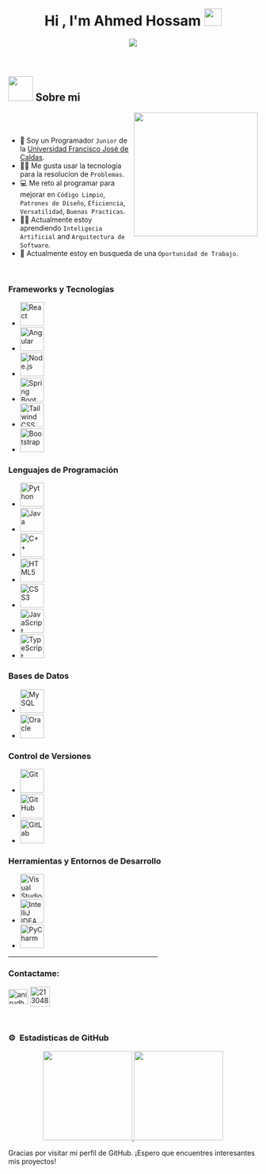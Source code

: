 <h1 align="center">Hi , I'm Ahmed Hossam <img src="https://media.giphy.com/media/hvRJCLFzcasrR4ia7z/giphy.gif" width="35"></h1>
<p align="center">
  <a href="https://github.com/DenverCoder1/readme-typing-svg"><img src="https://readme-typing-svg.herokuapp.com?font=Time+New+Roman&color=%23C8BE25&size=25&center=true&vCenter=true&width=600&height=100&lines=Estudinate+de+Ingenieria+de+Sistemas;Programador+Junior;Desarrollador+Full+Stack"></a>
</p>


<br>
	
## <picture><img src = "https://github.com/7oSkaaa/7oSkaaa/blob/main/Images/about_me.gif?raw=true" width = 50px></picture> Sobre mi

<picture> <img align="right" src="https://github.com/7oSkaaa/7oSkaaa/blob/main/Images/Right_Side.gif?raw=true" width = 250px></picture>

<br><br>

- :school: Soy un Programador `Junior` de la [Universidad Francisco José de Caldas](https://www.udistrital.edu.co/inicio).
- :technologist: Me gusta usar la tecnología para la resolucíon de `Problemas`.
- :computer: Me reto al programar para mejorar en `Código Limpio`, `Patrones de Diseño`, `Eficiencia`, `Versatilidad`, `Buenas Practicas`.
- :student: Actualmente estoy aprendiendo `Inteligecia Artificial` and `Arquitectura de Software`.
- :thinking: Actualmente estoy en busqueda de una `Oportunidad de Trabajo`.
<br>

### Frameworks y Tecnologías
- <img src="https://img.icons8.com/color/48/000000/react-native.png" alt="React" width="48" height="48"/>
- <img src="https://img.icons8.com/color/48/000000/angularjs.png" alt="Angular" width="48" height="48"/> 
- <img src="https://img.icons8.com/color/48/000000/nodejs.png" alt="Node.js" width="48" height="48"/> 
- <img src="https://img.icons8.com/color/48/000000/spring-logo.png" alt="Spring Boot" width="48" height="48"/>
- <img src="https://img.icons8.com/?size=100&id=4PiNHtUJVbLs&format=png&color=000000" alt="Tailwind CSS" width="48" height="48"/> 
- <img src="https://img.icons8.com/color/48/000000/bootstrap.png" alt="Bootstrap" width="48" height="48"/> 

### Lenguajes de Programación
- <img src="https://img.icons8.com/color/48/000000/python.png" alt="Python" width="48" height="48"/> 
- <img src="https://img.icons8.com/color/48/000000/java-coffee-cup-logo.png" alt="Java" width="48" height="48"/> 
- <img src="https://img.icons8.com/color/48/000000/c-plus-plus-logo.png" alt="C++" width="48" height="48"/> 
- <img src="https://img.icons8.com/color/48/000000/html-5--v1.png" alt="HTML5" width="48" height="48"/> 
- <img src="https://img.icons8.com/color/48/000000/css3.png" alt="CSS3" width="48" height="48"/>
- <img src="https://img.icons8.com/color/48/000000/javascript.png" alt="JavaScript" width="48" height="48"/> 
- <img src="https://img.icons8.com/color/48/000000/typescript.png" alt="TypeScript" width="48" height="48"/> 

### Bases de Datos
- <img src="https://img.icons8.com/color/48/000000/mysql-logo.png" alt="MySQL" width="48" height="48"/> 
- <img src="https://img.icons8.com/color/48/000000/oracle-logo.png" alt="Oracle" width="48" height="48"/>

### Control de Versiones
- <img src="https://img.icons8.com/color/48/000000/git.png" alt="Git" width="48" height="48"/> 
- <img src="https://img.icons8.com/ios-glyphs/48/000000/github.png" alt="GitHub" width="48" height="48"/> 
- <img src="https://img.icons8.com/color/48/000000/gitlab.png" alt="GitLab" width="48" height="48"/>

### Herramientas y Entornos de Desarrollo
- <img src="https://img.icons8.com/color/48/000000/visual-studio-code-2019.png" alt="Visual Studio Code" width="48" height="48"/> 
- <img src="https://img.icons8.com/color/48/000000/intellij-idea.png" alt="IntelliJ IDEA" width="48" height="48"/> 
- <img src="https://img.icons8.com/color/48/000000/pycharm.png" alt="PyCharm" width="48" height="48"/> 

<hr width="60%" >
<h3 align="left">Contactame:</h3>
<p align="left">
<a href="https://www.linkedin.com/in/harrinson-toledo-gonzalez-4406b5268/" target="blank"><img align="center" src="https://raw.githubusercontent.com/rahuldkjain/github-profile-readme-generator/master/src/images/icons/Social/linked-in-alt.svg" alt="anirudh-rai-072732220" height="30" width="40" /></a>
<a href="ironstar2003@gmail.com" target="blank"><img align="center" src="https://img.icons8.com/?size=100&id=P7UIlhbpWzZm&format=png&color=000000" alt="21304875" height="40" width="40" /></a>
</p>
<br>

### ⚙️ &nbsp;Estadisticas de GitHub

<p align="center">
<a href="https://github.com/AVS1508">
  <img height="180em" src="https://github-readme-stats-eight-theta.vercel.app/api?username=HarrinsonToledo&show_icons=true&theme=algolia&include_all_commits=true&count_private=true"/>
  <img height="180em" src="https://github-readme-stats-eight-theta.vercel.app/api/top-langs/?username=HarrinsonToledo&layout=compact&langs_count=8&theme=algolia"/>
</a>
</p>

Gracias por visitar mi perfil de GitHub. ¡Espero que encuentres interesantes mis proyectos!
